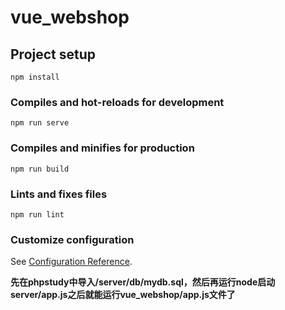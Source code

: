 # vue_webshop

## Project setup
```
npm install
```

### Compiles and hot-reloads for development
```
npm run serve
```

### Compiles and minifies for production
```
npm run build
```

### Lints and fixes files
```
npm run lint
```

### Customize configuration
See [Configuration Reference](https://cli.vuejs.org/config/).



**先在phpstudy中导入/server/db/mydb.sql，然后再运行node启动server/app.js之后就能运行vue_webshop/app.js文件了**